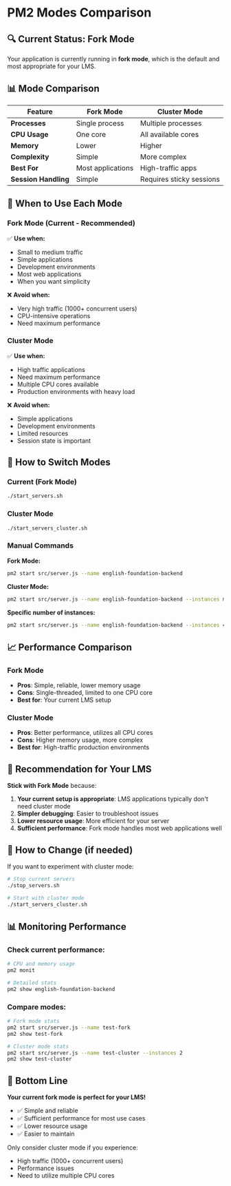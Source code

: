 # PM2 Modes Comparison

## 🔍 **Current Status: Fork Mode**

Your application is currently running in **fork mode**, which is the default and most appropriate for your LMS.

## 📊 **Mode Comparison**

| Feature | Fork Mode | Cluster Mode |
|---------|-----------|--------------|
| **Processes** | Single process | Multiple processes |
| **CPU Usage** | One core | All available cores |
| **Memory** | Lower | Higher |
| **Complexity** | Simple | More complex |
| **Best For** | Most applications | High-traffic apps |
| **Session Handling** | Simple | Requires sticky sessions |

## 🎯 **When to Use Each Mode**

### **Fork Mode (Current - Recommended)**
✅ **Use when:**
- Small to medium traffic
- Simple applications
- Development environments
- Most web applications
- When you want simplicity

❌ **Avoid when:**
- Very high traffic (1000+ concurrent users)
- CPU-intensive operations
- Need maximum performance

### **Cluster Mode**
✅ **Use when:**
- High traffic applications
- Need maximum performance
- Multiple CPU cores available
- Production environments with heavy load

❌ **Avoid when:**
- Simple applications
- Development environments
- Limited resources
- Session state is important

## 🔧 **How to Switch Modes**

### **Current (Fork Mode)**
```bash
./start_servers.sh
```

### **Cluster Mode**
```bash
./start_servers_cluster.sh
```

### **Manual Commands**

**Fork Mode:**
```bash
pm2 start src/server.js --name english-foundation-backend
```

**Cluster Mode:**
```bash
pm2 start src/server.js --name english-foundation-backend --instances max
```

**Specific number of instances:**
```bash
pm2 start src/server.js --name english-foundation-backend --instances 4
```

## 📈 **Performance Comparison**

### **Fork Mode**
- **Pros**: Simple, reliable, lower memory usage
- **Cons**: Single-threaded, limited to one CPU core
- **Best for**: Your current LMS setup

### **Cluster Mode**
- **Pros**: Better performance, utilizes all CPU cores
- **Cons**: Higher memory usage, more complex
- **Best for**: High-traffic production environments

## 🎯 **Recommendation for Your LMS**

**Stick with Fork Mode** because:

1. **Your current setup is appropriate**: LMS applications typically don't need cluster mode
2. **Simpler debugging**: Easier to troubleshoot issues
3. **Lower resource usage**: More efficient for your server
4. **Sufficient performance**: Fork mode handles most web applications well

## 🔄 **How to Change (if needed)**

If you want to experiment with cluster mode:

```bash
# Stop current servers
./stop_servers.sh

# Start with cluster mode
./start_servers_cluster.sh
```

## 📊 **Monitoring Performance**

### **Check current performance:**
```bash
# CPU and memory usage
pm2 monit

# Detailed stats
pm2 show english-foundation-backend
```

### **Compare modes:**
```bash
# Fork mode stats
pm2 start src/server.js --name test-fork
pm2 show test-fork

# Cluster mode stats
pm2 start src/server.js --name test-cluster --instances 2
pm2 show test-cluster
```

## 🎯 **Bottom Line**

**Your current fork mode is perfect for your LMS!** 

- ✅ Simple and reliable
- ✅ Sufficient performance for most use cases
- ✅ Lower resource usage
- ✅ Easier to maintain

Only consider cluster mode if you experience:
- High traffic (1000+ concurrent users)
- Performance issues
- Need to utilize multiple CPU cores 